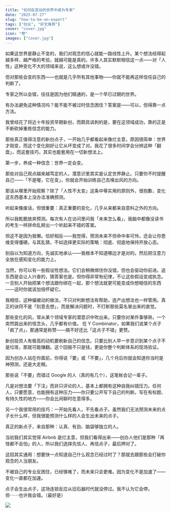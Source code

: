 ```yaml
---
title: "如何在变动的世界中成为专家"
date: "2025-07-27"
slug: "how-to-be-an-expert"
tags: ["创业", "好文推荐"]
cover: "cover.jpg"
icon: "😎"
images: ["cover.jpg"]
---
```

如果这世界是静止不变的，我们对观念的信心就能一路线性上升。某个想法经得起越多样、越严格的考验，就越可能是真的。许多人其实默默相信这一点——对「人性」这种变化不大的领域来说，这么想或许没错。



但对那些会变的东西——也就是几乎所有其他事物——你就不能再这样信任自己的判断了。



专家之所以会错，往往是因为他们精通的，是一个早已过期的世界。



有办法避免这种情况吗？能不能不被过时信念困住？答案是——可以，但得靠一点方法。



我曾经花了将近十年投资早期新创，而颇具讽刺的是，要在这领域成功，靠的正是不断砍掉重练信念的能力。



那些真正值得注意的新创点子，一开始几乎都看起来像烂主意，原因很简单：世界才刚变，而这个变化刚好让它从坏变成了对。我花了很多时间学会分辨这种「翻盘」，而这套技巧，其实也能套用在一切新想法上。



第一步，养成一种信念：世界一定会变。



那些对自己观点越来越笃定的人，潜意识里其实是认定世界静止。只要你不时提醒自己——「不是喔，它在变」，你就会开始训练自己去嗅出风的方向。



那该从哪里开始观察？除了「人性不太变」这条中等实用的原则外，很抱歉，变化这东西基本上没办法准确预测。



听起来像废话，但很重要：真正重要的变化，几乎从来都来自意料之外的方向。



所以我乾脆放弃预测。每次有人在访问里问我「未来怎么看」，我脑中都像没读书的考生一样拼命乱掰出一个听起来不错的答案。



但这不是因为我懒。恰好相反——我觉得，预测未来不但命中率可怜，还会让你思维变得僵硬。与其乱猜，不如选择更实际的策略：彻底、彻底地保持开放心态。



别自以为知道方向，先诚实地承认——我根本不知道哪边才是对的。然后把注意力全放在感知变化的能力上。



当然，你可以有一些假设性想法。它们会稍微绑住你没错，但也会驱动你前进。追东西是会让人兴奋的，猜答案也是。但你得非常有纪律，不让这些假设变成执念。
一旦别人开始把某个想法跟你绑在一起，那个想法就更可能变成你想相信的东西——这时你就该加倍怀疑它。



我相信，这种偏被动的做法，不只对判断想法有帮助，连产出想法也一样管用。真正的诀窍不是「刻意去想」，而是解决问题时，不打断那些莫名冒出来的直觉。



那些变化的风，常从某个领域专家的潜意识中吹出来。只要你对某件事够熟，一个突然跳出来的怪念头，几乎都有价值。
在 Y Combinator，如果我们说某个点子「疯了点」，那通常是称赞——搞不好还比「这点子不错」更赞。



新创投资人有极高的动机要刷新自己的信念。只要比别人早一步意识到某个点子不是垃圾，那就可能赚翻。这个回报不只是钱，更是你整个判断体系的现场验证。



因为创办人站在你面前，你得说「要」或「不要」，几个月后你就会知道你当时是神预测，还是大走眼。



那些说「不要」而错过 Google 的人（真的有几个），这笔帐会记一辈子。



凡是对想法要「下注」而非只评论的人，基本上都拥有这种自我纠错压力。任何人，只要愿意，也能拥有这种压力——你只要公开写下自己的判断。写在有标题、有持久性的地方——你会比闲聊时在意得多。



另一个我很常用的技巧：一开始先看人，不先看点子。虽然我们无法预测未来的点子长什么样，但我很能预测什么样的人会生出未来的点子。



真正的新点子，来自那种：认真、有劲、脑袋够独立的人。



当初我们其实觉得 Airbnb 是烂主意，但我们看得出来——创办人他们是那种「再怪都不会怕」的人，所以我们选择先信人、再信点子，最后押对了。



这招其实通用：想要快一点知道自己什么观念已经过时了？那就去跟那些会打破你观念的人当朋友。



不被自己的专业反困住，已经够难了，而未来只会更难。因为变化不是加速了——变化一直都在加速。



点子会生出点子，这场连锁反应从旧石器时代就没停过。我不认为它会停。
但⋯⋯也许我会错。（最好是）




![](https://prod-files-secure.s3.us-west-2.amazonaws.com/112d0858-5090-4d34-a606-b75eb8d65fd2/46476355-9cf3-4e99-9b7a-3531bc426380/1000202064.png?X-Amz-Algorithm=AWS4-HMAC-SHA256&X-Amz-Content-Sha256=UNSIGNED-PAYLOAD&X-Amz-Credential=ASIAZI2LB466ZGOV3IQK%2F20250829%2Fus-west-2%2Fs3%2Faws4_request&X-Amz-Date=20250829T071254Z&X-Amz-Expires=3600&X-Amz-Security-Token=IQoJb3JpZ2luX2VjEF8aCXVzLXdlc3QtMiJHMEUCIQDHXILhXkxU2Vw5pem3CYSDHqalDLuSoB7OM%2FAbOZIipwIgXc%2BAsjNOJmBFRe2ijHMbsUr5%2B%2BVZSSmfRCYTyC%2FIXu0qiAQIt%2F%2F%2F%2F%2F%2F%2F%2F%2F%2F%2FARAAGgw2Mzc0MjMxODM4MDUiDK%2FBtslD67EhyIsEWyrcA7eKtDWKC2JAW6fmL4PVTPrUW0YR36miymGVvmqgPPDJdbjfwfZVGypIOoQaEK7hQfO5iXSXEyYupzc%2BB73iw4bbslYO76VWR8q9q1%2BLZfrOwUgnYQA4cRXjlcncmCxBe%2BjB09sLJX%2BUR2%2FU7Edx5JzYe71qv3sSpF%2FcS2UJ7rfjgcxz5AC5ZA8YQVGHVYNCkUS7IFaHgO4Kybb9tuMT2dzQgzjnO4TQhvmjdvNBwWOLycemic1g7jwOVPXdvZ65ziFKGrDQfAWa6ZTtOVOY39TEuXHAsSxuADkUL0GcgX04zKUEZP04mNqo1iu0sMytmrik2DgzWEdPqwYs33pP%2FJGVwbWKKMpYil%2BZy1iFSHmObusncoCG60AnSN7IC9RWfKnciZ32Ssdi0gOGPh8p4TS52qfi2LiwnYkwXz7V93WaNNDmOpcj9B4x4piyVR1wZwH58qCa%2F6KZWuaqqNPSnPjkr%2B0BRHGuVDp5hIDVUk5EXEIPTgTGQColeIp9xq6MDrsWElSOcJ%2FRkz9cz83vXHTNfcLywGQgfRKpqK0OgpxFw6cMKsWgScKNJufWEwIvDmeGrzulX%2BFka9px2VEqHeSWgsI2M8jSQBUuHFsZYz%2BwwqwLqg%2Fwabhh6sWbMLqOxcUGOqUBhZmXI9Jmr8SeLA%2F4U7XfPV9b%2F0lLodZYhPvDqDql5cKoSzhPuQ5yT8xt8mWQUlWygcfQNOVflrTOWsMjJeHEhPXd4pJO7Lrk75bMp8JwFxrpdgmkhHWQ3d1LHd3M5CBUMCtH5quvken%2FjSNUBPqvwu40pOTjUa71Bj%2FZfri3y9BjldDcRsjl0HtFzHMIcTnSJFe2TH79AHQDAfNcSJQMp1BkFUh%2B&X-Amz-Signature=aefbf49f5360ea4397dc679a5719e70c597c781242a53829292ddaf764cbb52e&X-Amz-SignedHeaders=host&x-amz-checksum-mode=ENABLED&x-id=GetObject)

